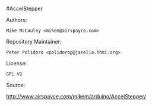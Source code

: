 #AccelStepper

Authors:

    Mike McCauley <mikem@airspayce.com>

Repository Maintainer:

    Peter Polidoro <polidorop@janelia.hhmi.org>

License:

    GPL V2

Source:

http://www.airspayce.com/mikem/arduino/AccelStepper/
